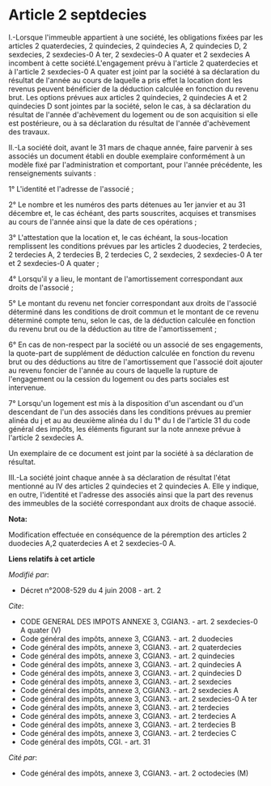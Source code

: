 # Article 2 septdecies

I.-Lorsque l'immeuble appartient à une société, les obligations fixées par les articles 2 quaterdecies, 2 quindecies, 2
quindecies A, 2 quindecies D, 2 sexdecies, 2 sexdecies-0 A ter, 2 sexdecies-0 A quater et 2 sexdecies A incombent à cette
société.L'engagement prévu à l'article 2 quaterdecies et à l'article 2 sexdecies-0 A quater est joint par la société à sa
déclaration du résultat de l'année au cours de laquelle a pris effet la location dont les revenus peuvent bénéficier de la
déduction calculée en fonction du revenu brut. Les options prévues aux articles 2 quindecies, 2 quindecies A et 2 quindecies
D sont jointes par la société, selon le cas, à sa déclaration du résultat de l'année d'achèvement du logement ou de son
acquisition si elle est postérieure, ou à sa déclaration du résultat de l'année d'achèvement des travaux. 

II.-La société doit, avant le 31 mars de chaque année, faire parvenir à ses associés un document établi en double exemplaire
conformément à un modèle fixé par l'administration et comportant, pour l'année précédente, les renseignements suivants : 

1° L'identité et l'adresse de l'associé ; 

2° Le nombre et les numéros des parts détenues au 1er janvier et au 31 décembre et, le cas échéant, des parts souscrites,
acquises et transmises au cours de l'année ainsi que la date de ces opérations ; 

3° L'attestation que la location et, le cas échéant, la sous-location remplissent les conditions prévues par les articles 2
duodecies, 2 terdecies, 2 terdecies A, 2 terdecies B, 2 terdecies C, 2 sexdecies, 2 sexdecies-0 A ter et 2 sexdecies-0 A
quater ; 

4° Lorsqu'il y a lieu, le montant de l'amortissement correspondant aux droits de l'associé ; 

5° Le montant du revenu net foncier correspondant aux droits de l'associé déterminé dans les conditions de droit commun et le
montant de ce revenu déterminé compte tenu, selon le cas, de la déduction calculée en fonction du revenu brut ou de la
déduction au titre de l'amortissement ; 

6° En cas de non-respect par la société ou un associé de ses engagements, la quote-part de supplément de déduction calculée
en fonction du revenu brut ou des déductions au titre de l'amortissement que l'associé doit ajouter au revenu foncier de
l'année au cours de laquelle la rupture de l'engagement ou la cession du logement ou des parts sociales est intervenue. 

7° Lorsqu'un logement est mis à la disposition d'un ascendant ou d'un descendant de l'un des associés dans les conditions
prévues au premier alinéa du j et au au deuxième alinéa du l du 1° du I de l'article 31 du code général des impôts, les
éléments figurant sur la note annexe prévue à l'article 2 sexdecies A. 

Un exemplaire de ce document est joint par la société à sa déclaration de résultat. 

III.-La société joint chaque année à sa déclaration de résultat l'état mentionné au IV des articles 2 quindecies et 2
quindecies A. Elle y indique, en outre, l'identité et l'adresse des associés ainsi que la part des revenus des immeubles de
la société correspondant aux droits de chaque associé.

**Nota:**

Modification effectuée en conséquence de la péremption des articles 2 duodecies A,2 quaterdecies A et 2 sexdecies-0 A.

**Liens relatifs à cet article**

_Modifié par_:

  - Décret n°2008-529 du 4 juin 2008 - art. 2

_Cite_:

  - CODE GENERAL DES IMPOTS ANNEXE 3, CGIAN3. - art. 2 sexdecies-0 A quater (V)
  - Code général des impôts, annexe 3, CGIAN3. - art. 2 duodecies
  - Code général des impôts, annexe 3, CGIAN3. - art. 2 quaterdecies
  - Code général des impôts, annexe 3, CGIAN3. - art. 2 quindecies
  - Code général des impôts, annexe 3, CGIAN3. - art. 2 quindecies A
  - Code général des impôts, annexe 3, CGIAN3. - art. 2 quindecies D
  - Code général des impôts, annexe 3, CGIAN3. - art. 2 sexdecies
  - Code général des impôts, annexe 3, CGIAN3. - art. 2 sexdecies A
  - Code général des impôts, annexe 3, CGIAN3. - art. 2 sexdecies-0 A ter
  - Code général des impôts, annexe 3, CGIAN3. - art. 2 terdecies
  - Code général des impôts, annexe 3, CGIAN3. - art. 2 terdecies A
  - Code général des impôts, annexe 3, CGIAN3. - art. 2 terdecies B
  - Code général des impôts, annexe 3, CGIAN3. - art. 2 terdecies C
  - Code général des impôts, CGI. - art. 31

_Cité par_:

  - Code général des impôts, annexe 3, CGIAN3. - art. 2 octodecies (M)
